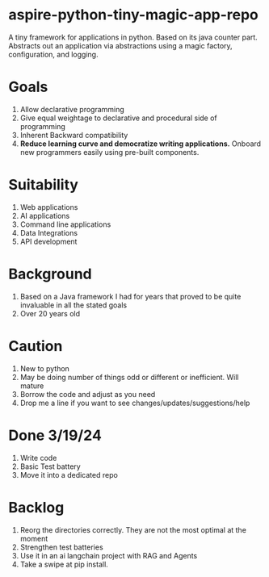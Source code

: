 # aspire-python-tiny-magic-app-repo
A tiny framework for applications in python. Based on its java counter part. Abstracts out an application via abstractions using a magic factory, configuration, and logging.

# Goals
1. Allow declarative programming
2. Give equal weightage to declarative and procedural side of programming
3. Inherent Backward compatibility
4. **Reduce learning curve and democratize writing applications.** Onboard new programmers easily using pre-built components. 

# Suitability
1. Web applications
2. AI applications
3. Command line applications
4. Data Integrations
5. API development

# Background
1. Based on a Java framework I had for years that proved to be quite invaluable in all the stated goals
2. Over 20 years old

# Caution
1. New to python
2. May be doing number of things odd or different or inefficient. Will mature
3. Borrow the code and adjust as you need
4. Drop me a line if you want to see changes/updates/suggestions/help

# Done 3/19/24
1. Write code
2. Basic Test battery
3. Move it into a dedicated repo

# Backlog
1. Reorg the directories correctly. They are not the most optimal at the moment
2. Strengthen test batteries
3. Use it in an ai langchain project with RAG and Agents
4. Take a swipe at pip install.
